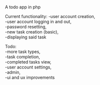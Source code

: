 A todo app in php

Current functionality:
	-user account creation,  
	-user account logging in and out,  
	-password resetting,  
	-new task creation (basic),  
	-displaying said task  

Todo:  
	-more task types,  
	-task completion,  
	-completed tasks view,  
	-user account settings,  
	-admin,  
	-ui and ux improvements  

